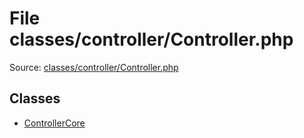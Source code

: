 File classes/controller/Controller.php
=========

Source: [classes/controller/Controller.php](https://github.com/PrestaShop/PrestaShop/blob/1.5.4.0/classes/controller/Controller.php)


Classes
-------

* [ControllerCore](class.ControllerCore.md)

